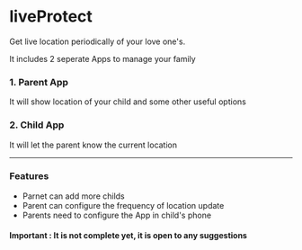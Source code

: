 # liveProtect
Get live location periodically of your love one's.

It includes 2 seperate Apps to manage your family

### 1. Parent App
It will show location of your child and some other useful options

### 2. Child App
It will let the parent know the current location

---

### Features

 - Parnet can add more childs
 - Parent can configure the frequency of location update
 - Parents need to configure the App in child's phone
 
#### Important : It is not complete yet, it is open to any suggestions
